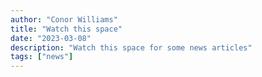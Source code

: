 ```yaml
---
author: "Conor Williams"
title: "Watch this space"
date: "2023-03-08"
description: "Watch this space for some news articles"
tags: ["news"]
---
```

